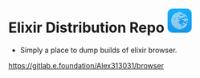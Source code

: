 # Elixir Distribution Repo <img src="https://raw.githubusercontent.com/Alex313031/Elixir-Dist/main/app_icon.png" width="48">

 - Simply a place to dump builds of elixir browser.

https://gitlab.e.foundation/Alex313031/browser
